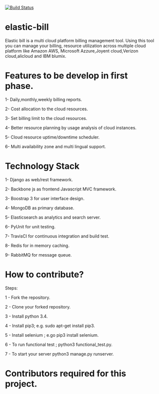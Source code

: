 [![Build Status](https://travis-ci.org/cloudbiller/elastic-bill.svg?branch=master)](https://travis-ci.org/cloudbiller/elastic-bill)
# elastic-bill
Elastic bill is a multi cloud platform billing management tool. Using this tool you can manage your billing, resource utilization across multiple cloud platform like Amazon AWS, Microsoft Azzure,Joyent cloud,Verizon cloud,alicloud and IBM blumix.

# Features to be develop in first phase.

1- Daily,monthly,weekly billing reports.

2- Cost allocation to the cloud resources.

3- Set billing limit to the cloud resources.

4- Better resource planning by usage analysis of cloud instances.

5- Cloud resource uptime/downtime scheduler. 

6- Multi availability zone and multi lingual support.

# Technology Stack

1- Django as web/rest framework.

2- Backbone js as frontend Javascript MVC framework.

3- Boostrap 3 for user interface design.

4- MongoDB as primary database.

5- Elasticsearch as analytics and search server.

6- PyUnit for unit testing.

7- TravisCI for continuous integration and build test. 

8- Redis for in memory caching.

9- RabbitMQ for message queue.

# How to contribute?

Steps:

1 - Fork the repository.

2 - Clone your forked repository.

3 - Install python 3.4.

4 - Install pip3; e.g. sudo apt-get install pip3.

5 - Install selenium ; e.go pip3 install selenium.

6 - To run functional test ; python3 functional_test.py.

7 - To start your server python3 manage.py runserver.

# Contributors required for this project.



